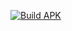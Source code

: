 [![Build APK](https://github.com/luckywitantra/timbangan-ayam-rizki/actions/workflows/flutter_build.yml/badge.svg)](https://github.com/luckywitantra/timbangan-ayam-rizki/actions)
